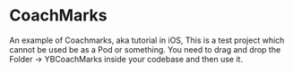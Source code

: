 # CoachMarks
An example of Coachmarks, aka tutorial in iOS, This is a test project which cannot be used be as a Pod or something. You need to drag and drop the Folder -> YBCoachMarks inside your codebase and then use it.
